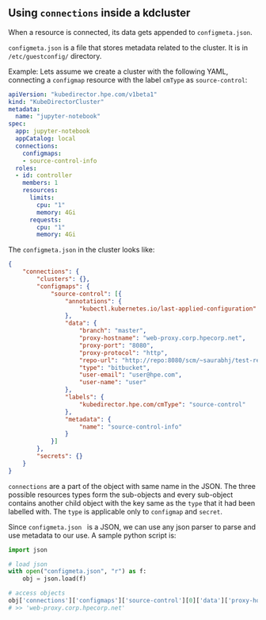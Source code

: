 ## Using `connections` inside a kdcluster

When a resource is connected, its data gets appended to `configmeta.json`. 

`configmeta.json` is a file that stores metadata related to the cluster. It is in `/etc/guestconfig/` directory.

Example: Lets assume we create a cluster with the following YAML, connecting a `configmap` resource with the label `cmType` as `source-control`:

```yaml
apiVersion: "kubedirector.hpe.com/v1beta1"
kind: "KubeDirectorCluster"
metadata:
  name: "jupyter-notebook"
spec:
  app: jupyter-notebook
  appCatalog: local
  connections:
    configmaps:
    - source-control-info
  roles:
  - id: controller
    members: 1
    resources:
      limits:
        cpu: "1"
        memory: 4Gi
      requests:
        cpu: "1"
        memory: 4Gi
```

The `configmeta.json`  in the cluster looks like:

```json
{
    "connections": {
        "clusters": {},
        "configmaps": {
            "source-control": [{
                "annotations": {
                    "kubectl.kubernetes.io/last-applied-configuration": "{\"apiVersion\":\"v1\",\"data\":{\"branch\":\"master\",\"proxy-hostname\":\"web-proxy.corp.hpecorp.net\",\"proxy-port\":\"8080\",\"proxy-protocol\":\"http\",\"repo-url\":\"http://repo:8080/scm/~user/test-repo-sj.git\",\"type\":\"bitbucket\",\"user-email\":\"suser@hpe.com\",\"user-name\":\"saurabhj\"},\"kind\":\"ConfigMap\",\"metadata\":{\"annotations\":{},\"labels\":{\"kubedirector.hpe.com/cmType\":\"source-control\"},\"name\":\"source-control-info\",\"namespace\":\"kubecon\"}}\n"
                },
                "data": {
                    "branch": "master",
                    "proxy-hostname": "web-proxy.corp.hpecorp.net",
                    "proxy-port": "8080",
                    "proxy-protocol": "http",
                    "repo-url": "http://repo:8080/scm/~saurabhj/test-repo-sj.git",
                    "type": "bitbucket",
                    "user-email": "user@hpe.com",
                    "user-name": "user"
                },
                "labels": {
                    "kubedirector.hpe.com/cmType": "source-control"
                },
                "metadata": {
                    "name": "source-control-info"
                }
            }]
        },
        "secrets": {}
    }
}

```

`connections` are a part of the object with same name in the JSON. The three possible resources types form the sub-objects and every sub-object contains another child object with the key same as the `type` that it had been labelled with. The `type` is applicable only to `configmap` and `secret`. 

Since `configmeta.json ` is a JSON, we can use any json parser to parse and use metadata to our use. A sample python script is:

```python
import json

# load json
with open("configmeta.json", "r") as f:
    obj = json.load(f)

# access objects
obj['connections']['configmaps']['source-control'][0]['data']['proxy-hostname'] 
# >> 'web-proxy.corp.hpecorp.net'

```



